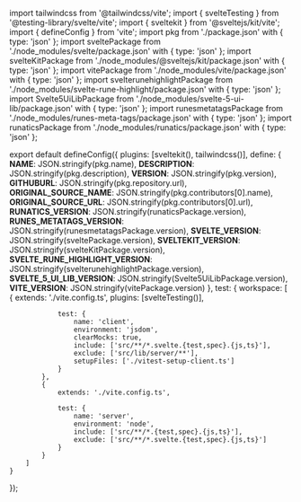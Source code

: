 import tailwindcss from '@tailwindcss/vite';
import { svelteTesting } from '@testing-library/svelte/vite';
import { sveltekit } from '@sveltejs/kit/vite';
import { defineConfig } from 'vite';
import pkg from './package.json' with { type: 'json' };
import sveltePackage from './node_modules/svelte/package.json' with { type: 'json' };
import svelteKitPackage from './node_modules/@sveltejs/kit/package.json' with { type: 'json' };
import vitePackage from './node_modules/vite/package.json' with { type: 'json' };
import svelterunehighlightPackage from './node_modules/svelte-rune-highlight/package.json' with { type: 'json' };
import Svelte5UiLibPackage from './node_modules/svelte-5-ui-lib/package.json' with { type: 'json' };
import runesmetatagsPackage from './node_modules/runes-meta-tags/package.json' with { type: 'json' };
import runaticsPackage from './node_modules/runatics/package.json' with { type: 'json' };

export default defineConfig({
	plugins: [sveltekit(), tailwindcss()],
	define: {
		__NAME__: JSON.stringify(pkg.name),
		__DESCRIPTION__: JSON.stringify(pkg.description),
		__VERSION__: JSON.stringify(pkg.version),
		__GITHUBURL__: JSON.stringify(pkg.repository.url),
		__ORIGINAL_SOURCE_NAME__: JSON.stringify(pkg.contributors[0].name),
		__ORIGINAL_SOURCE_URL__: JSON.stringify(pkg.contributors[0].url),
		__RUNATICS_VERSION__: JSON.stringify(runaticsPackage.version),
		__RUNES_METATAGS_VERSION__: JSON.stringify(runesmetatagsPackage.version),
		__SVELTE_VERSION__: JSON.stringify(sveltePackage.version),
		__SVELTEKIT_VERSION__: JSON.stringify(svelteKitPackage.version),
		__SVELTE_RUNE_HIGHLIGHT_VERSION__: JSON.stringify(svelterunehighlightPackage.version),
		__SVELTE_5_UI_LIB_VERSION__: JSON.stringify(Svelte5UiLibPackage.version),
		__VITE_VERSION__: JSON.stringify(vitePackage.version)
	},
	test: {
		workspace: [
			{
				extends: './vite.config.ts',
				plugins: [svelteTesting()],

				test: {
					name: 'client',
					environment: 'jsdom',
					clearMocks: true,
					include: ['src/**/*.svelte.{test,spec}.{js,ts}'],
					exclude: ['src/lib/server/**'],
					setupFiles: ['./vitest-setup-client.ts']
				}
			},
			{
				extends: './vite.config.ts',

				test: {
					name: 'server',
					environment: 'node',
					include: ['src/**/*.{test,spec}.{js,ts}'],
					exclude: ['src/**/*.svelte.{test,spec}.{js,ts}']
				}
			}
		]
	}
});
